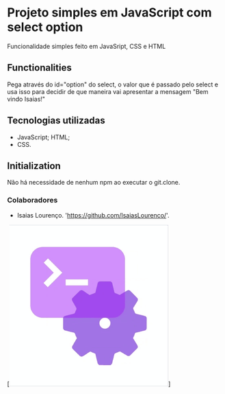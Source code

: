 # Projeto simples em JavaScript com select option
Funcionalidade simples feito em JavaSript, CSS e HTML

## Functionalities

Pega através do id="option" do select, o valor que é passado pelo select e usa isso para decidir de que maneira vai apresentar a mensagem "Bem vindo Isaias!"

## Tecnologias utilizadas

- JavaScript; 
HTML;
- CSS.

## Initialization

Não há necessidade de nenhum npm ao executar o git.clone.

### Colaboradores

- Isaias Lourenço. 'https://github.com/IsaiasLourenco/'.

[<img src="./src/js_moves_html_css.gif" alt="JavaScript">]

